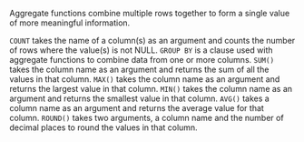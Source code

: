 Aggregate functions combine multiple rows together to form a single value of more meaningful information.

```COUNT``` takes the name of a column(s) as an argument and counts the number of rows where the value(s) is not NULL.
```GROUP BY``` is a clause used with aggregate functions to combine data from one or more columns.
```SUM()``` takes the column name as an argument and returns the sum of all the values in that column.
```MAX()``` takes the column name as an argument and returns the largest value in that column.
```MIN()``` takes the column name as an argument and returns the smallest value in that column.
```AVG()``` takes a column name as an argument and returns the average value for that column.
```ROUND()``` takes two arguments, a column name and the number of decimal places to round the values in that column.